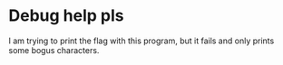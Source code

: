 # Debug help pls

I am trying to print the flag with this program, but it fails and only prints
some bogus characters.

